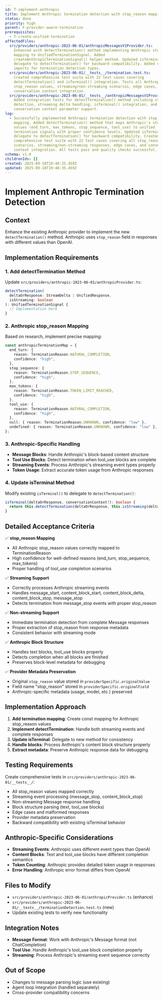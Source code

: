 ```yaml
---
id: T-implement-anthropic
title: Implement Anthropic termination detection with stop_reason mapping
status: done
priority: high
parent: F-provider-aware-termination
prerequisites:
  - T-create-unified-termination
affectedFiles:
  src/providers/anthropic-2023-06-01/anthropicMessagesV1Provider.ts:
    Enhanced with detectTermination() method implementing Anthropic stop_reason
    mapping to UnifiedTerminationSignal. Added
    createAnthropicTerminationSignal() helper method. Updated isTerminal() to
    delegate to detectTermination() for backward compatibility. Added necessary
    imports for termination detection types.
  src/providers/anthropic-2023-06-01/__tests__/termination.test.ts:
    Created comprehensive test suite with 22 test cases covering
    detectTermination() and isTerminal() integration. Tests all Anthropic
    stop_reason values, streaming/non-streaming scenarios, edge cases, and
    conversation context integration.
  src/providers/anthropic-2023-06-01/__tests__/anthropicMessagesV1Provider.test.ts:
    Added integration tests for detectTermination() method including stop_reason
    detection, streaming delta handling, isTerminal() integration, and
    conversation context parameter support.
log:
  - Successfully implemented Anthropic termination detection with stop_reason
    mapping. Added detectTermination() method that maps Anthropic's stop_reason
    values (end_turn, max_tokens, stop_sequence, tool_use) to unified
    termination signals with proper confidence levels. Updated isTerminal() to
    delegate to detectTermination() for backward compatibility. Created
    comprehensive test suite with 22 test cases covering all stop_reason
    scenarios, streaming/non-streaming responses, edge cases, and conversation
    context integration. All tests pass and quality checks successful.
schema: v1.0
childrenIds: []
created: 2025-09-18T19:40:35.459Z
updated: 2025-09-18T19:40:35.459Z
---
```


# Implement Anthropic Termination Detection

## Context

Enhance the existing Anthropic provider to implement the new `detectTermination()` method. Anthropic uses `stop_reason` field in responses with different values than OpenAI.

## Implementation Requirements

### 1. Add detectTermination Method

Update `src/providers/anthropic-2023-06-01/anthropicProvider.ts`:

```typescript
detectTermination(
  deltaOrResponse: StreamDelta | UnifiedResponse,
  isStreaming: boolean
): UnifiedTerminationSignal {
  // Implementation here
}
```

### 2. Anthropic stop_reason Mapping

Based on research, implement precise mapping:

```typescript
const anthropicTerminationMap = {
  end_turn: {
    reason: TerminationReason.NATURAL_COMPLETION,
    confidence: "high",
  },
  stop_sequence: {
    reason: TerminationReason.STOP_SEQUENCE,
    confidence: "high",
  },
  max_tokens: {
    reason: TerminationReason.TOKEN_LIMIT_REACHED,
    confidence: "high",
  },
  tool_use: {
    reason: TerminationReason.NATURAL_COMPLETION,
    confidence: "high",
  },
  null: { reason: TerminationReason.UNKNOWN, confidence: "low" },
  undefined: { reason: TerminationReason.UNKNOWN, confidence: "low" },
};
```

### 3. Anthropic-Specific Handling

- **Message Blocks**: Handle Anthropic's block-based content structure
- **Tool Use Blocks**: Detect termination when tool_use blocks are complete
- **Streaming Events**: Process Anthropic's streaming event types properly
- **Token Usage**: Extract accurate token usage from Anthropic responses

### 4. Update isTerminal Method

Modify existing `isTerminal()` to delegate to `detectTermination()`:

```typescript
isTerminal(deltaOrResponse, conversationContext?): boolean {
  return this.detectTermination(deltaOrResponse, this.isStreaming(deltaOrResponse)).shouldTerminate;
}
```

## Detailed Acceptance Criteria

✅ **stop_reason Mapping**

- All Anthropic stop_reason values correctly mapped to TerminationReason
- High confidence for well-defined reasons (end_turn, stop_sequence, max_tokens)
- Proper handling of tool_use completion scenarios

✅ **Streaming Support**

- Correctly processes Anthropic streaming events
- Handles message_start, content_block_start, content_block_delta, content_block_stop, message_stop
- Detects termination from message_stop events with proper stop_reason

✅ **Non-streaming Support**

- Immediate termination detection from complete Message responses
- Proper extraction of stop_reason from response metadata
- Consistent behavior with streaming mode

✅ **Anthropic Block Structure**

- Handles text blocks, tool_use blocks properly
- Detects completion when all blocks are finished
- Preserves block-level metadata for debugging

✅ **Provider Metadata Preservation**

- Original `stop_reason` value stored in `providerSpecific.originalValue`
- Field name "stop_reason" stored in `providerSpecific.originalField`
- Anthropic-specific metadata (usage, model, etc.) preserved

## Implementation Approach

1. **Add termination mapping**: Create const mapping for Anthropic stop_reason values
2. **Implement detectTermination**: Handle both streaming events and complete responses
3. **Update isTerminal**: Delegate to new method for consistency
4. **Handle blocks**: Process Anthropic's content block structure properly
5. **Extract metadata**: Preserve Anthropic response data for debugging

## Testing Requirements

Create comprehensive tests in `src/providers/anthropic-2023-06-01/__tests__/`:

- All stop_reason values mapped correctly
- Streaming event processing (message_stop, content_block_stop)
- Non-streaming Message response handling
- Block structure parsing (text, tool_use blocks)
- Edge cases and malformed responses
- Provider metadata preservation
- Backward compatibility with existing isTerminal behavior

## Anthropic-Specific Considerations

- **Streaming Events**: Anthropic uses different event types than OpenAI
- **Content Blocks**: Text and tool_use blocks have different completion semantics
- **Token Counting**: Anthropic provides detailed token usage in responses
- **Error Handling**: Anthropic error format differs from OpenAI

## Files to Modify

- `src/providers/anthropic-2023-06-01/anthropicProvider.ts` (enhance)
- `src/providers/anthropic-2023-06-01/__tests__/terminationDetection.test.ts` (new)
- Update existing tests to verify new functionality

## Integration Notes

- **Message Format**: Work with Anthropic's Message format (not ChatCompletion)
- **Tool Use**: Handle Anthropic's tool_use block completion properly
- **Streaming**: Process Anthropic's streaming event sequence correctly

## Out of Scope

- Changes to message parsing logic (use existing)
- Agent loop integration (handled separately)
- Cross-provider compatibility concerns
